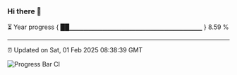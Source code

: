 ### Hi there 👋

⏳ Year progress { ██▁▁▁▁▁▁▁▁▁▁▁▁▁▁▁▁▁▁▁▁▁▁▁▁▁▁▁▁ } 8.59 %

---

⏰ Updated on Sat, 01 Feb 2025 08:38:39 GMT

![Progress Bar CI](https://github.com/IshwaranRudhara/GIT-ACTION/workflows/Progress%20Bar%20CI/badge.svg)
